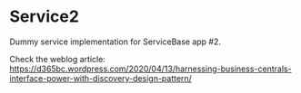 # Service2
Dummy service implementation for ServiceBase app #2.

Check the weblog article: 
https://d365bc.wordpress.com/2020/04/13/harnessing-business-centrals-interface-power-with-discovery-design-pattern/
